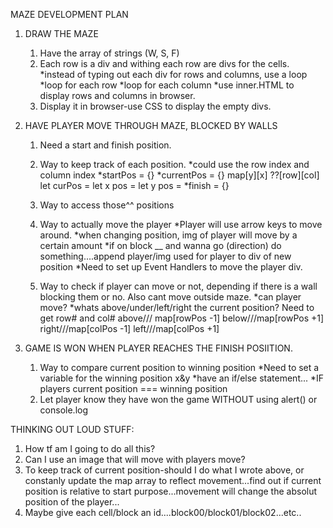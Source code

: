 MAZE DEVELOPMENT PLAN

1. DRAW THE MAZE
    1. Have the array of strings (W, S, F)
    2. Each row is a div and withing each row are divs for the cells.
        *instead of typing out each div for rows and columns, use a loop
            *loop for each row
            *loop for each column
        *use inner.HTML to display rows and columns in browser.
    3. Display it in browser-use CSS to display the empty divs.

2. HAVE PLAYER MOVE THROUGH MAZE, BLOCKED BY WALLS
    1. Need a start and finish position.
    2. Way to keep track of each position.
        *could use the row index and column index
        *startPos = {}
        *currentPos = {}
            map[y][x] ??[row][col]
            let curPos =
            let x pos =
            let y pos = 
        *finish = {}

    3. Way to access those^^ positions

    4. Way to actually move the player
        *Player will use arrow keys to move around.
            *when changing position, img of player will move by a certain amount
            *if on block __ and wanna go (direction) do something....append player/img used for player to div of new position
        *Need to set up Event Handlers to move the player div.

    5. Way to check if player can move or not, depending if there is a wall blocking them or no. Also cant move outside maze.
            *can player move?
            *whats above/under/left/right the current position? 
                Need to get row# and col#
                    above/// map[rowPos -1] 
                    below///map[rowPos +1]
                    right///map[colPos -1] 
                    left///map[colPos +1]

3. GAME IS WON WHEN PLAYER REACHES THE FINISH POSIITION. 
    1. Way to compare current position to winning position
        *Need to set a variable for the winning position x&y
        *have an if/else statement...
            *IF players current position === winning position 
    2. Let player know they have won the game WITHOUT using alert() or console.log


THINKING OUT LOUD STUFF:

1. How tf am I going to do all this?
2. Can I use an image that will move with players move?
3. To keep track of current position-should I do what I wrote above, or constanly update the map array to reflect
movement...find out if current position is relative to start purpose...movement will change the absolut position of the player...
4. Maybe give each cell/block an id....block00/block01/block02...etc..



